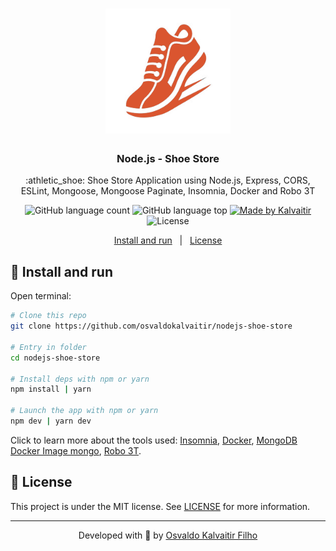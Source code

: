 <h1 align="center">
    <img src="/.github/assets/logo.png"
    width="200px"
    alt="Logo" />
</h1>

<h3 align="center">
  Node.js - Shoe Store
</h3>

<p align="center">
  :athletic_shoe: Shoe Store Application using Node.js, Express, CORS, ESLint, Mongoose, Mongoose Paginate, Insomnia, Docker and Robo 3T
</p>

<p align="center">
  <img alt="GitHub language count" src="https://img.shields.io/github/languages/count/osvaldokalvaitir/nodejs-shoe-store.svg?color=00A83A">

  <img alt="GitHub language top" src="https://img.shields.io/github/languages/top/osvaldokalvaitir/nodejs-shoe-store.svg?color=00A83A">

  <a href="https://kalvaitir.com/">
    <img alt="Made by Kalvaitir" src="https://img.shields.io/badge/made%20by-Kalvaitir-00A83A">
  </a>

  <img alt="License" src="https://img.shields.io/badge/license-MIT-00A83A">
</p>

<p align="center">
  <a href="#wrench-install-and-run">Install and run</a>&nbsp;&nbsp;&nbsp;|&nbsp;&nbsp;&nbsp;<a href="#memo-license">License</a>
</p>

## :wrench: Install and run

Open terminal:

```sh
# Clone this repo
git clone https://github.com/osvaldokalvaitir/nodejs-shoe-store

# Entry in folder
cd nodejs-shoe-store

# Install deps with npm or yarn
npm install | yarn

# Launch the app with npm or yarn
npm dev | yarn dev
```

Click to learn more about the tools used: [Insomnia](https://github.com/osvaldokalvaitir/awesome/blob/main/src/api-clients/insomnia/insomnia.md), [Docker](https://github.com/osvaldokalvaitir/awesome/blob/main/src/containers/docker/docker.md), [MongoDB Docker Image mongo](https://github.com/osvaldokalvaitir/awesome/blob/main/src/containers/docker/images/mongo.md), [Robo 3T](https://github.com/osvaldokalvaitir/awesome/blob/main/src/sgdbs/mongodb/robo-3t.md).

## :memo: License

This project is under the MIT license. See [LICENSE](/LICENSE) for more information.

---

<p align="center">
Developed with 💚 by <a href="https://www.linkedin.com/in/osvaldokalvaitir">Osvaldo Kalvaitir Filho</a>
</p>
